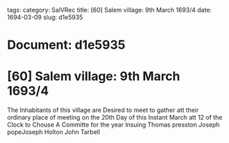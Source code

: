 tags: 
category: SalVRec
title: [60] Salem village: 9th March 1693/4
date: 1694-03-09
slug: d1e5935




# Document: d1e5935


# [60] Salem village: 9th March 1693/4

The Inhabitants of this village are Desired to meet to gather att their ordinary place of meeting on the 20th Day of this Instant March att 12 of the Clock to Chouse A Committe for the year Insuing Thomas presston Joseph popeJoseph Holton John Tarbell
